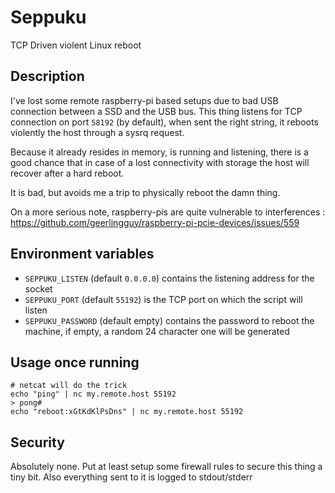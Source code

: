 # Seppuku

TCP Driven violent Linux reboot

## Description

I've lost some remote raspberry-pi based setups due to bad USB connection between a SSD and the USB bus.
This thing listens for TCP connection on port `58192` (by default), when sent the right string, it reboots violently the host through a sysrq request.

Because it already resides in memory, is running and listening, there is a good chance that in case of a lost connectivity with storage the host will recover after a hard reboot.   

It is bad, but avoids me a trip to physically reboot the damn thing.

On a more serious note, raspberry-pis are quite vulnerable to interferences : https://github.com/geerlingguy/raspberry-pi-pcie-devices/issues/559

## Environment variables

 - `SEPPUKU_LISTEN` (default `0.0.0.0`) contains the listening address for the socket
 - `SEPPUKU_PORT` (default `55192`) is the TCP port on which the script will listen
 - `SEPPUKU_PASSWORD` (default empty) contains the password to reboot the machine, if empty, a random 24 character one will be generated

## Usage once running

```shell
# netcat will do the trick
echo "ping" | nc my.remote.host 55192
> pong#
echo "reboot:xGtKdKlPsDns" | nc my.remote.host 55192

```

## Security

Absolutely none. Put at least setup some firewall rules to secure this thing a tiny bit. Also everything sent to it is logged to stdout/stderr